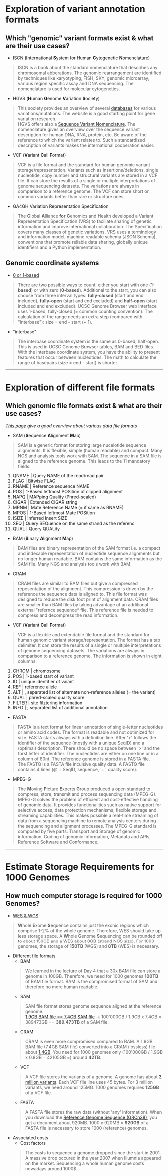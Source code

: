 # Exploration of variant annotation formats

## Which "genomic" variant formats exist & what are their use cases?
* ISCN (**I**nternational **S**ystem for Human **C**ytogenetic **N**omenclature)
> ISCN is a book about the standard nomenclature that describes any chromosomal abberations. The genomic rearrangement are identified by techniques like karyotyping, FISH, SKY, genomic microarray, various region specific assay and DNA sequencing. The nomenclature is used for molecular cytogenetics.
* HGVS (**H**uman **G**enome **V**ariation **S**ociety)
> This society provides an overview of several [databases](https://www.hgvs.org/content/databases-tools) for various variations/mutations. The website is a good starting point for gene variation research.  
> HGVS offers also a [Sequence Variant Nomenclature](https://varnomen.hgvs.org/). The nomenclature gives an overview over the sequence variant description for human DNA, RNA, protein, etc. Be aware of the reference to which the variant relates to. Such a standardized description of variants makes the international cooperation easier.
* VCF (**V**ariant **C**all **F**ormat)
> VCF is a file format and the standard for human genomic variant storage/representation. Variants such as insertions/deletions, single nucleotide, copy number and structural variants are stored in a VCF file. It can store the results of a single or multiple interpretations of genome sequencing datasets. The variations are always in comparison to a reference genome. The VCF can store short or common variants better than rare or structure ones.
* GA4GH Variation Representation Specification 
> The **G**lobal **A**lliance **for** **G**enomics and **H**ealth developed a Variant Representation Specification (VRS) to faciliate sharing of genetic information and improve international collaboration. The Specification covers many classes of genetic variations. VRS uses a terminology and information model, machine readable schema (JSON Schema), conventions that promote reliable data sharing, globally unique identifiers and a Python implementation.   

## Genomic coordinate systems
* [0 or 1-based](http://genome.ucsc.edu/blog/the-ucsc-genome-browser-coordinate-counting-systems/)
> There are two possible ways to count: either you start with one (**1-based**) or with zero (**0-based**). Additional to the start, you can also choose from three interval types: **fully-closed** (start and end included), **fully-open** (start and end excluded) and **half-open** (start included and end excluded). UCSC Genome Browser web interface uses 1-based, fully-closed (= common counting convention). The calculation of the range needs an extra step (compared with "interbase"): size = end - start (+ 1). 
* "interbase"
> The interbase coordinate system is the same as 0-based, half-open. This is used in UCSC Genome Browser tables, BAM and BED files. With the interbase coordinate system, you have the ability to present features that occur between nucleotides. The math to calculate the range of basepairs (size = end - start) is shorter.

-------------------------------------------------------------------------------------------------

# Exploration of different file formats

## Which genomic file formats exist & what are their use cases?
*[This page](https://genome.ucsc.edu/FAQ/FAQformat.html) give a good overview about various data file formats*

* SAM (**S**equence **A**lignment **M**ap)
> SAM is a generic format for storing large nucelotide sequence alignments. It is flexible, simple (human readable) and compact. Many NGS and analysis tools work with SAM. The sequence in a SAM file is aligned to the reference genome. This leads to the 11 mandatory fields:  
1)  QNAME | Query NAME of the read/read pair  
2)  FLAG  | Bitwise FLAG  
3)  RNAME | Reference sequence NAME  
4)  POS   | 1-Based leftmost POSition of clipped alignment  
5)  NAPQ  | MAPping Quality (Phred-scaled)  
6)  CIGAR | Extended CIGAR string  
7)  MRNM  | Mate Reference NaMe (= if same as RNAME)  
8)  MPOS  | 1-Based leftmost Mate POSition  
9)  ISIZE | Inferred Insert SIZE  
10) SEQ   | Query SEQuence on the same strand as the referenc  
11) QUAL  | Query QUALity  
* BAM (**B**inary **A**lignment **M**ap)
> BAM files are binary representation of the SAM format i.e. a compact and indexable representation of nucleotide sequence alignments but no longer human readable. BAM contains the same information as the SAM file. Many NGS and analysis tools work with BAM.   
* CRAM
> CRAM files are similar to BAM files but give a compressed repesentation of the alignment. This compression is driven by the reference the sequence data is aligned to. This file format was designed to reduce the disk foot print of alignment data. CRAM files are smaller than BAM files by taking advantage of an additional external "refernce sequence* file. This reference file is needed to compress and decompress the read information. 
* VCF (**V**ariant **C**all **F**ormat)
> VCF is a flexible and extendable file format and the standard for human genomic variant storage/representation. The format has a tab delimiter.  It can store the results of a single or multiple interpretations of genome sequencing datasets. The variations are always in comparison to a reference genome. The information is shown in eight columns:  
1) CHROM | chromosome  
2) POS  | 1-based start of variant  
3) ID | unique identifier of vaiant  
4) REF   | reference allele  
5) ALT  | , separated list of alternate non-reference alleles (= the variant)  
6) QUAL | phred-scaled quality score  
7) FILTER  | site filztering information  
8) INFO  | ; separated list of additional annotation  
* FASTA
> FASTA is a text format for linear annotation of single-letter nucleotides or amino acid codes. The format is readable and not optimized for size. FASTA starts always with a definition line. After '>' follows the identifier of the sequence (mostly with a unique SeqID) and a (optimal) description. There should be no space between '>' and the forst letter of identifier. The nucleotides are either on one line or in a column of 80nt. The reference genome is stored in a FASTA file.  
The FASTQ is a FASTA file inculsive quality data. A FASTQ file contains 4 lines (@ + SeqID, sequence, '+', quality score). 
* MPEG-G
> The **M**oving **P**icture **E**xperts **G**roup produced a open standard to compress, store, transmit and process sequencing data (MPEG-G). MPEG-G solves the problem of efficient and cost-effective handling of genomic data. It provides functionalities such as native support for selective access, data protection mechanisms, flexible storage and streaming capabilities. This makes possible a real-time streaming of data from a sequencing machine to remote analysis centers during the sequencing and alignment processes. The MPEG-G standard is composed by five parts: Transport and Storage of genomic information, Coding of genomic information, Metadata and APIs, Reference Software and Conformance. 

--------------------------------------------------------------------------------------------------

# Estimate Storage Requirements for 1000 Genomes

## How much computer storage is required for 1000 Genomes?
* [WES & WGS](https://www.strand-ngs.com/support/ngs-data-storage-requirements)
> **W**hole **E**xome **S**equence contains just the exonic regions which comprise 1-2% of the whole genome. Therefore, WES should take up less storage space.  A **W**hole **G**enome **S**equencing can be rounded off to about 150GB and a WES about 8GB (strand NGS size). For 1000 genomes, the storage of **150TB** (WGS) and **8TB** (WES) is necessary.
* Different file formats
  * BAM
  > We learned in the lecture of Day 4 that a 30x BAM file can store a genome in 100GB. Therefore, we need for 1000 genomes **100TB** of BAM file format. BAM is the compromised format of SAM and therefore no more human readable.
  * SAM
  > SAM file format stores genome sequence aligned at the reference genome.  
  > [1.9GB BAM file == 7.4GB SAM file](https://www.uppmax.uu.se/support/user-guides/using-cram-to-compress-bam-files/) -> 100'000GB / 1.9GB x 7.4GB = 389473GB == **389.473TB** of a SAM file.
  * CRAM
  > CRAM is even more compromised compared to BAM. A 1.9GB BAM file (7.4GB SAM file) converted into a CRAM (lossless) file about [1.4GB](https://www.uppmax.uu.se/support/user-guides/using-cram-to-compress-bam-files/). You need for 1000 genomes only (100'000GB / 1.9GB x 0.8GB = 42105GB =) around **42TB**.      
  * VCF
  > A VCF file stores the variants of a genome. A genome has about [3 million variants](https://medium.com/precision-medicine/how-big-is-the-human-genome-e90caa3409b0). Each VCF file line uses 45 bytes. For 3 million variants, we need around 125MG. 1000 genomes requires **125GB** of a VCF file.
  * FASTA
  > A FASTA file stores the raw data (without 'any' information). When you download the [Reference Genome Sequence (GRCh38)](https://www.ncbi.nlm.nih.gov/projects/genome/guide/human/), you get a document about 920MB. 1000 x 920MB = **920GB** of a FASTA file is necessary to store 1000 (reference) genomes. 
* Associated costs
  * Cost factors
  > The costs to sequence a genome dropped since the start in 2001. A massive drop occured in the year 2007 when Illumnia appeared on the market. Sequencing a whole human genome costs nowadays around 1000$.
